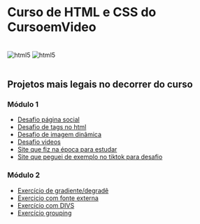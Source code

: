 # Curso de HTML e CSS do CursoemVideo
<div style="display=inline_block"><br/>
  <img align="center" alt="html5" src="https://img.shields.io/badge/HTML5-E34F26?style=for-the-badge&logo=html5&logoColor=white">
  <img align="center" alt="html5" src="https://img.shields.io/badge/CSS3-1572B6?style=for-the-badge&logo=css3&logoColor=white">
</div><br/>

## Projetos mais legais no decorrer do curso

### Módulo 1

* [Desafio página social](https://lzeunfa.github.io/html-e-css/EXERC/d005Social/index.html)
* [Desafio de tags no html](https://lzeunfa.github.io/html-e-css/EXERC/d006tags/index.html)
* [Desafio de imagem dinâmica](https://lzeunfa.github.io/html-e-css/EXERC/d007imgdin/index.html)
* [Desafio videos](https://lzeunfa.github.io/html-e-css/EXERC/dvideos/index.html)
* [Site que fiz na época para estudar](https://lzeunfa.github.io/html-e-css/Estudos/index.html)
* [Site que peguei de exemplo no tiktok para desafio](https://lzeunfa.github.io/html-e-css/Brandname/brand.html)

### Módulo 2

* [Exercício de gradiente/degradê](https://lzeunfa.github.io/html-e-css/EXERCM2/ex.017degrade/cor02.html)
* [Exercicio com fonte externa](https://lzeunfa.github.io/html-e-css/EXERCM2/ex.020externalfont/index.html)
* [Exercício com DIVS](https://lzeunfa.github.io/html-e-css/EXERCM2/ex.022id/index.html)
* [Exercício grouping](https://lzeunfa.github.io/html-e-css/EXERCM2/ex.025grouping/index.html)
 
